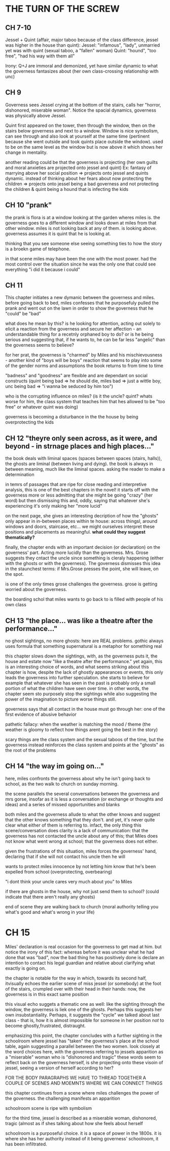 # THE TURN OF THE SCREW
## CH 7-10
Jessel + Quint (affair, major taboo because of the class difference, jessel was higher in the house than quint): 
Jessel: "infamous", "lady", unmarried yet was with quint (sexual taboo, a "fallen" woman)
Quint: "hound", "too free", "had his way with them all"


Irony: Q+J are immoral and demonized, yet have similar dynamic to what the governess fantasizes about (her own class-crossing relationship with unc)

## CH 9

Governess sees Jessel crying at the bottom of the stairs, calls her "horror, dishonored, miserable woman". Notice the spacial dynamics, governess was physically above Jessel.

Quint first appeared on the tower, then through the window, then on the stairs below governess and next to a window. Window is nice symbolism, can see through and also look at yourself at the same time (pertinent because she went outside and took quints place outside the window). used to be on the same level as the window but is now above it which shows her change in mentality.

another reading could be that the governess is projecting (her own guilts and moral anxieties are projected onto jessel and quint) Ex: fantasy of marrying above her social position => projects onto jessel and quints dynamic. instead of thinking about her fears about now protecting the children => projects onto jessel being a bad governess and not protecting the children & quint being a hound that is infecting the kids

## CH 10 "prank"

the prank is
flora is at a window looking at the garden wheres miles is. the governess goes to a different window and looks down at miles from that other window. miles is not looking back at any of them. is looking above. governess assumes it is quint that he is looking at.

thinking that you see someone else seeing something ties to how the story is a broekn game of telephone.

in that scene miles may have been the one with the most power. had the most control over the situation since he was the only one that could see everything "i did it because i could"

## CH 11

This chapter initiates a new dymanic between the governess and miles. before going back to bed, miles confesses that he purposefuly pulled the prank and went out on the lawn in order to show the governess that he "could" be "bad"

what does he mean by this? is he looking for attention, acting out solely to elicit a reaction from the governess and secure her affection - an understandable thing for a recetnly orphaned boy to do? or is he being serious and suggesting that, if he wants to, he can be far less "angelic" than the governess seems to believe?

for her prat, the governess is "charmed" by Miles and his mischievousness - another kind of "boys will be boys" reaction that seems to play into some of the gender norms and assumptions the book returns to from time to time

"badness" and "goodness" are flexible and are dependant on social constructs (quint being bad => he should die, miles bad => just a wittle boy, unc being bad => "i wanna be seduced by him too")

who is the corrupting influence on miles? (is it the uncle? quint? whats worse for him, the class system that teaches him that hes allowed to be "too free" or whatever quint was doing)

governess is becoming a disturbance in the the house by being overprotecting the kids

## CH 12 "theyre only seen across, as it were, and beyond - in strnage places and high places..."

the book deals with liminal spaces (spaces between spaces (stairs, halls)), the ghosts are liminal (between living and dying). the book is always in between meaning, much like the liminal spaces. asking the reader to make a determination

in temrs of passages that are ripe for close reading and interpretive analysis, this is one of the best chapters in the novel! it starts off with the governess more or less admitting that she might be going "crazy" (her word) but then dismissing this and, oddly, saying that whatever she's experiencing it's only making her "more lucid"

on the next page, she gives an interesting decription of how the "ghosts" only appear in in-between places within te house: across thingsl, around windows and doors, staircase, etc... we might ourselves interpret these positions and placements as meaningful. **what could they suggest thematically?**

finally, the chapter ends with an important decision (or declaration) on the governess' part. Acting more lucidly than the governess. Mrs. Grose suggests they cntact the uncle since something is cleraly happening (either with the ghosts or with the governess). The governess dismisses this idea in the staunchest terms: if Mrs.Grose presses the point, she will leave, on the spot.

is one of the only times grose challenges the governess. grose is getting worried about the governess.

the boarding schol that miles wants to go back to is filled with people of his own class

## CH 13 "the place... was like a theatre after the performance..."

no ghost sightings, no more ghosts: here are REAL problems. gothic always uses formula that something supernatural is a metaphor for something real

this chapter slows down the sightings, with, as the governess puts it, the house and estate now "like a theatre after the performance." yet again, this is an interesting choice of words, and what seems striking about this chapter is how, despite the lack of ghostly appearances or events, this only leads the governess into further speculation. she starts to believe for example that whatever she has seen in the past is probably only a small portion of what the children have seen over time. in other words, the chapter seem sto purposely stop the sightings while also suggesting the power of the imagination to picture worse things still.

governess says that all contact in the house must go through her: one of the first evidence of abusive behavior

pathetic fallacy: when the weather is matching the mood / theme (the weather is gloomy to reflect how things arent going the best in the story)

scary things are the class system and the sexual taboos of the time, but the governess instead reinforces the class system and points at the "ghosts" as the root of the problems

## CH 14 "the way im going on..."

here, miles confronts the governess about why he isn't going back to school, as the two walk to church on sunday morning.

the scene parallels the several conversations between the governess and mrs gorse, insofar as it is less a conversation (or exchange or thoughts and ideas) and a series of missed opportunities and blanks

both miles and the governess allude to what the other knows and suggest that the other knows something that they don't. and yet, it's never quite clear what either of them is referring to. infact, the only thing this scene/conversation does clarity is a lack of communication: that the governess has not contacted the uncle about any of this; that Miles does not know what went wrong at school; that the governess does not either.

given the frustrations of this situation, miles forces the governess' hand, declaring that if she will not contact his uncle then he will

wants to protect miles innocence by not letting him know that he's been expelled from school (overprotecting, overbearing)

"i dont think your uncle cares very much about you" to Miles

if there are ghosts in the house, why not just send them to school? (could indicate that there aren't really any ghosts)

end of scene they are walking back to church (moral authority telling you what's good and what's wrong in your life)

# CH 15

Miles' declaration is real occasion for the governess to get mad at him. but notice the irony of this fact: whereas before it was unclear what he had done that was "bad", now the bad thing he has positively done is declare an intention to contact his legal guardian and relative about clarifying what exactly is going on.

the chapter is notable for the way in which, towards its second half, itvisually echoes the earlier scene of miss jessel (or somebody) at the foot of the stairs, crumpled over with their head in their hands: now, the governess is in this exact same position

this visual echo suggets a thematic one as well: like the sighting through the window, the governess is liek one of the ghosts. Perhaps this suggests her own insubstantiality. Perhaps, it suggests the "cycle" we talked about last class - that is, how it is almost impossible for someone in her position *not* to become ghostly,frustrated, distraught.

emphasizing this point, the chapter concludes with a further sighting in the schoolroom where jessel has "taken" the governess's place at the school table, again suggesting a parallel between the two women. look closely at the word choices here, with the governess referring to jessels apparition as a "miserable" woman who is "dishonored and tragic" these words seem to reflect back on the governess herself, is she projecting onto these visoin of jessel, seeing a version of herself according to her?

FOR THE BODY PARAGRAPHS WE HAVE TO THREAD TOGETHER A COUPLE OF SCENES AND MOEMNTS WHERE WE CAN CONNECT THINGS

this chapter continues from a scene where miles challenges the power of the governess. the challenging manifests an apparition

schoolroom scene is ripe with symbolism

for the third time, jessel is described as a miserable woman, dishonored, tragic (almost as if shes talking about how she feels about herself

schoolroom is a purposeful choice. it is a space of power in the 1800s. it is where she has her authority instead of it being governess' schoolroom, it has been infiltrated.








